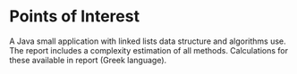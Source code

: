 # Points of Interest
A Java small application with linked lists data structure and algorithms use. The report includes a complexity estimation of all methods. Calculations for these available in report (Greek language).


